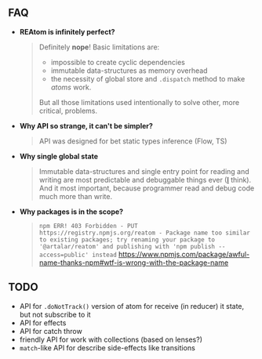 ## FAQ

- **REAtom is infinitely perfect?**
  > Definitely **nope**! Basic limitations are:
  > - impossible to create cyclic dependencies
  > - immutable data-structures as memory overhead
  > - the necessity of global store and `.dispatch` method to make _atoms_ work.
  >
  > But all those limitations used intentionally to solve other, more critical, problems.
- **Why API so strange, it can't be simpler?**
  > API was designed for bet static types inference (Flow, TS)
- **Why single global state**
  > Immutable data-structures and single entry point for reading and writing are most predictable and debuggable things ever ([I](https://github.com/artalar) think). And it most important, because programmer read and debug code much more than write.
- **Why packages is in the scope?**
  > `npm ERR! 403 Forbidden - PUT https://registry.npmjs.org/reatom - Package name too similar to existing packages; try renaming your package to '@artalar/reatom' and publishing with 'npm publish --access=public' instead` https://www.npmjs.com/package/awful-name-thanks-npm#wtf-is-wrong-with-the-package-name

## TODO

- API for `.doNotTrack()` version of atom for receive (in reducer) it state, but not subscribe to it
- API for effects
- API for catch throw
- friendly API for work with collections (based on lenses?)
- `match`-like API for describe side-effects like transitions
